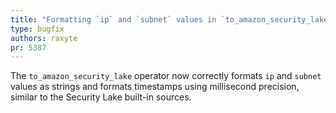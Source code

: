 ```yaml
---
title: "Formatting `ip` and `subnet` values in `to_amazon_security_lake`"
type: bugfix
authors: raxyte
pr: 5387
---
```


The `to_amazon_security_lake` operator now correctly formats `ip` and `subnet`
values as strings and formats timestamps using millisecond precision, similar
to the Security Lake built-in sources.

